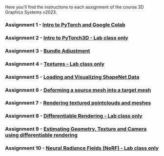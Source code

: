 Here you'll find the instructions to each assignment of the course 3D Graphics Systems v2023.

### Assignment 1 - [Intro to PyTorch and Google Colab](assignment1.md)

### Assignment 2 - [Intro to PyTorch3D - Lab class only](assignment2.md)

### Assignment 3 - [Bundle Adjustment](assignment3.md)

### Assignment 4 - [Textures - Lab class only](assignment4.md)

### Assignment 5 - [Loading and Visualizing ShapeNet Data](assignment5.md)

### Assignment 6 - [Deforming a source mesh into a target mesh](assignment6.md)

### Assignment 7 - [Rendering textured pointclouds and meshes](assignment7.md)

### Assignment 8 - [Differentiable Rendering - Lab class only](assignment8.md)

### Assignment 9 - [Estimating Geometry, Texture and Camera using differentiable rendering](assignment9.md)

### Assignment 10 - [Neural Radiance Fields (NeRF) - Lab class only](assignment10.md)
